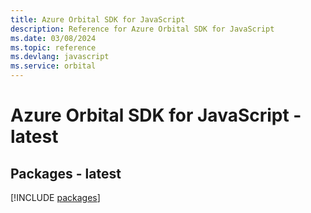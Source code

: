 ```yaml
---
title: Azure Orbital SDK for JavaScript
description: Reference for Azure Orbital SDK for JavaScript
ms.date: 03/08/2024
ms.topic: reference
ms.devlang: javascript
ms.service: orbital
---
```

# Azure Orbital SDK for JavaScript - latest
## Packages - latest
[!INCLUDE [packages](orbital-index.md)]